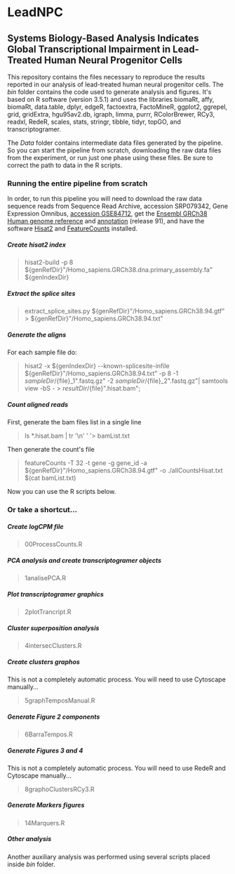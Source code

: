 # LeadNPC
## Systems Biology-Based Analysis Indicates Global Transcriptional Impairment in Lead-Treated Human Neural Progenitor Cells

This repository contains the files necessary to reproduce the results reported in our analysis of lead-treated human neural progenitor cells. The *bin* folder contains the code used to generate analysis and figures. It's based on R software (version 3.5.1) and uses the libraries biomaRt, affy, biomaRt, data.table, dplyr, edgeR, factoextra, FactoMineR, ggplot2, ggrepel, grid, gridExtra, hgu95av2.db, igraph, limma, purrr, RColorBrewer, RCy3, readxl, RedeR, scales, stats, stringr, tibble, tidyr, topGO, and transcriptogramer.

The *Data*  folder contains intermediate data files generated by the pipeline. So you can start the pipeline from scratch, downloading the raw data files from the experiment, or run just one phase using these files. Be sure to correct the path to data in the R scripts.

### Running the entire pipeline from scratch
In order, to run this pipeline you will need to download the  raw data sequence reads from Sequence Read Archive, accession SRP079342, Gene Expression Omnibus, [accession GSE84712](http://https://www.ncbi.nlm.nih.gov/geo/query/acc.cgi?acc=GSE84712 "accession GSE84712"), get the [Ensembl GRCh38 Human genome reference](ftp://ftp.ensembl.org/pub/release-91/fasta/homo_sapiens/dna/Homo_sapiens.GRCh38.dna.primary_assembly.fa.gz) and [annotation](ftp://ftp.ensembl.org/pub/release-91/gtf/homo_sapiens/Homo_sapiens.GRCh38.91.gtf.gz) (release 91), and have the software [Hisat2](http://ccb.jhu.edu/software/hisat2/dl/hisat2-2.1.0-Linux_x86_64.zip) and [FeatureCounts](https://sourceforge.net/projects/subread/files/subread-1.6.3/subread-1.6.3-Linux-x86_64.tar.gz) installed.

##### Create hisat2 index
> hisat2-build -p 8 ${genRefDir}"/Homo_sapiens.GRCh38.dna.primary_assembly.fa" ${genIndexDir}

##### Extract the splice sites
> extract_splice_sites.py ${genRefDir}"/Homo_sapiens.GRCh38.94.gtf" > ${genRefDir}"/Homo_sapiens.GRCh38.94.txt"

##### Generate the aligns
For each sample file do:
> hisat2 -x ${genIndexDir} --known-splicesite-infile ${genRefDir}"/Homo_sapiens.GRCh38.94.txt" -p 8 -1 ${sampleDir}/${file}_1".fastq.gz" -2 ${sampleDir}/${file}_2".fastq.gz"| samtools view -bS - > ${resultDir}/${file}".hisat.bam"; 

##### Count aligned reads 
First, generate the bam files list in a single line
> ls *.hisat.bam | tr '\n' ' '> bamList.txt

Then generate the count's file
> featureCounts -T 32  -t gene -g gene_id -a ${genRefDir}"/Homo_sapiens.GRCh38.94.gtf" -o ./allCountsHisat.txt $(cat bamList.txt)

Now you can use the R scripts below.

### Or take a shortcut...

##### Create logCPM file
> 00ProcessCounts.R

##### PCA analysis and create transcriptogramer objects
> 1analisePCA.R

##### Plot transcriptogramer graphics
> 2plotTrancript.R

##### Cluster superposition analysis
> 4intersecClusters.R

##### Create clusters graphos
This is not a completely automatic process. You will need to use Cytoscape manually...
> 5graphTemposManual.R

##### Generate Figure 2 components
> 6BarraTempos.R

##### Generate Figures 3 and 4
This is not a completely automatic process. You will need to use RedeR and Cytoscape manually...
> 8graphoClustersRCy3.R

##### Generate Markers figures
> 14Marquers.R

##### Other analysis
Another auxiliary analysis was performed using several scripts placed inside *bin* folder.
